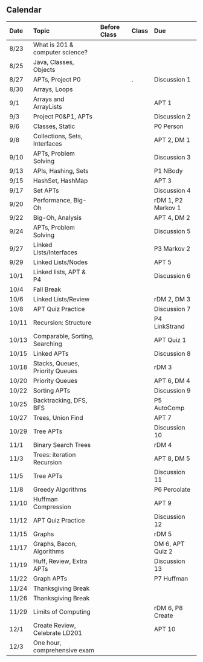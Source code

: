 ## Calendar
|Date|Topic|Before Class|Class|Due|
|:----|:-----|:------------|:-----|:---|
|8/23|What is 201 & computer science?| |  |  |
|8/25|Java, Classes, Objects| |  |  |
|8/27|APTs, Project P0| |. |Discussion 1|
|8/30|Arrays, Loops| | | |
|9/1|Arrays and ArrayLists| | |APT 1|
|9/3|Project P0&P1, APTs| | |Discussion 2|
|9/6|Classes, Static| | |P0 Person
|9/8|Collections, Sets, Interfaces| | |APT 2, DM 1|
|9/10|APTs, Problem Solving| | |Discussion 3|
|9/13|APIs, Hashing, Sets| | |P1 NBody|
|9/15|HashSet, HashMap| | |APT 3|
|9/17|Set APTs| | |Discussion 4|
|9/20|Performance, Big-Oh| | |rDM 1, P2 Markov 1|
|9/22|Big-Oh, Analysis| | |APT 4, DM 2|
|9/24|APTs, Problem Solving| | |Discussion 5|
|9/27|Linked Lists/Interfaces| | |P3 Markov 2|
|9/29|Linked Lists/Nodes| | |APT 5|
|10/1|Linked lists, APT & P4| | |Discussion 6|
|10/4|Fall Break| | | |
|10/6|Linked Lists/Review| | |rDM 2, DM 3|
|10/8|APT Quiz Practice| | |Discussion 7|
|10/11|Recursion: Structure| | |P4 LinkStrand|
|10/13|Comparable, Sorting, Searching| | |APT Quiz 1|
|10/15|Linked APTs| | |Discussion 8|
|10/18|Stacks, Queues, Priority Queues| | |rDM 3|
|10/20|Priority Queues| | |APT 6, DM 4|
|10/22|Sorting APTs| | |Discussion 9|
|10/25|Backtracking, DFS, BFS| | |P5 AutoComp|
|10/27|Trees, Union Find| | |APT 7|
|10/29|Tree APTs| | |Discussion 10|
|11/1|Binary Search Trees| | |rDM 4|
|11/3|Trees: iteration Recursion| | |APT 8, DM 5|
|11/5|Tree APTs| | |Discussion 11|
|11/8|Greedy Algorithms| | |P6 Percolate|
|11/10|Huffman Compression| | |APT 9|
|11/12|APT Quiz Practice| | |Discussion 12|
|11/15|Graphs| | |rDM 5|
|11/17|Graphs, Bacon, Algorithms| | |DM 6, APT Quiz 2|
|11/19|Huff, Review, Extra APTs| | |Discussion 13|
|11/22|Graph APTs| | |P7 Huffman|
|11/24|Thanksgiving Break| | | |
|11/26|Thanksgiving Break| | | |
|11/29|Limits of Computing| | |rDM 6, P8 Create|
|12/1|Create Review, Celebrate LD201| | |APT 10|
|12/3|One hour, comprehensive exam| | | |


